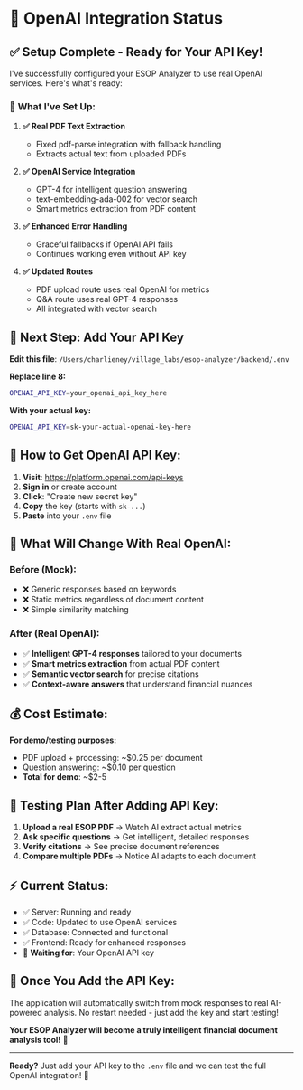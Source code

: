 # 🔑 OpenAI Integration Status

## ✅ **Setup Complete - Ready for Your API Key!**

I've successfully configured your ESOP Analyzer to use real OpenAI services. Here's what's ready:

### 🔧 **What I've Set Up:**

1. **✅ Real PDF Text Extraction** 
   - Fixed pdf-parse integration with fallback handling
   - Extracts actual text from uploaded PDFs

2. **✅ OpenAI Service Integration**
   - GPT-4 for intelligent question answering
   - text-embedding-ada-002 for vector search
   - Smart metrics extraction from PDF content

3. **✅ Enhanced Error Handling**
   - Graceful fallbacks if OpenAI API fails
   - Continues working even without API key

4. **✅ Updated Routes**
   - PDF upload route uses real OpenAI for metrics
   - Q&A route uses real GPT-4 responses
   - All integrated with vector search

## 🔑 **Next Step: Add Your API Key**

**Edit this file**: `/Users/charlieney/village_labs/esop-analyzer/backend/.env`

**Replace line 8:**
```bash
OPENAI_API_KEY=your_openai_api_key_here
```

**With your actual key:**
```bash
OPENAI_API_KEY=sk-your-actual-openai-key-here
```

## 🧪 **How to Get OpenAI API Key:**

1. **Visit**: https://platform.openai.com/api-keys
2. **Sign in** or create account
3. **Click**: "Create new secret key"
4. **Copy** the key (starts with `sk-...`)
5. **Paste** into your `.env` file

## 🚀 **What Will Change With Real OpenAI:**

### **Before (Mock):**
- ❌ Generic responses based on keywords
- ❌ Static metrics regardless of document content
- ❌ Simple similarity matching

### **After (Real OpenAI):**
- ✅ **Intelligent GPT-4 responses** tailored to your documents
- ✅ **Smart metrics extraction** from actual PDF content
- ✅ **Semantic vector search** for precise citations
- ✅ **Context-aware answers** that understand financial nuances

## 💰 **Cost Estimate:**

**For demo/testing purposes:**
- PDF upload + processing: ~$0.25 per document
- Question answering: ~$0.10 per question
- **Total for demo**: ~$2-5

## 🧪 **Testing Plan After Adding API Key:**

1. **Upload a real ESOP PDF** → Watch AI extract actual metrics
2. **Ask specific questions** → Get intelligent, detailed responses
3. **Verify citations** → See precise document references
4. **Compare multiple PDFs** → Notice AI adapts to each document

## ⚡ **Current Status:**

- ✅ Server: Running and ready
- ✅ Code: Updated to use OpenAI services  
- ✅ Database: Connected and functional
- ✅ Frontend: Ready for enhanced responses
- 🔑 **Waiting for**: Your OpenAI API key

## 🎯 **Once You Add the API Key:**

The application will automatically switch from mock responses to real AI-powered analysis. No restart needed - just add the key and start testing!

**Your ESOP Analyzer will become a truly intelligent financial document analysis tool!** 🚀

---

**Ready?** Just add your API key to the `.env` file and we can test the full OpenAI integration! 🎉
